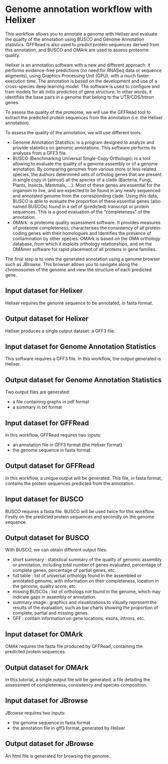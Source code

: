 # Genome annotation workflow with Helixer

This workflow allows you to annotate a genome with Helixer and evaluate the quality of the annotation using BUSCO and Genome Annotation statistics. GFFRead is also used to predict protein sequences derived from this annotation, and BUSCO and OMArk are used to assess proteome quality. 


Helixer is an annotation software with a new and different approach: it performs evidence-free predictions (no need for RNASeq data or sequence aligments), using Graphics Processing Unit (GPU), with a much faster execution time. The annotation is based on the development and use of a cross-species deep learning model. The software is used to configure and train models for ab initio prediction of gene structure. In other words, it identifies the base pairs in a genome that belong to the UTR/CDS/Intron genes.

To assess the quality of the proteome, we will use the GFFRead tool to extract the predicted protein sequences from the annotation (i.e. the Helixer annotation).

To assess the quality of the annotation, we will use different tools:
- Genome Annotation Statistics: is a program designed to analyze and provide statistics on genomic annotations. This software performs its analyses from a GFF3 file.
- BUSCO (Benchmarking Universal Single-Copy Orthologs):  is a tool allowing to evaluate the quality of a genome assembly or of a genome annotation. By comparing genomes from various more or less related species, the authors determined sets of ortholog genes that are present in single copy in (almost) all the species of a clade (Bacteria, Fungi, Plants, Insects, Mammals, …). Most of these genes are essential for the organism to live, and are expected to be found in any newly sequenced and annotated genome from the corresponding clade. Using this data, BUSCO is able to evaluate the proportion of these essential genes (also named BUSCOs) found in a set of (predicted) transcript or protein sequences. This is a good evaluation of the “completeness” of the annotation.
- OMArk: is proteome quality assessment software. It provides measures of proteome completeness, characterises the consistency of all protein-coding genes with their homologues and identifies the presence of contamination by other species. OMArk is based on the OMA orthology database, from which it exploits orthology relationships, and on the OMAmer software for rapid placement of all proteins in gene families.

The final step is to view the generated annotation using a genome browser such as JBrowse. This browser allows you to navigate along the chromosomes of the genome and view the structure of each predicted gene.

## Input dataset for Helixer
Helixer requires the genome sequence to be annotated, in fasta format.

## Output dataset for Helixer
Helixer produces a single output dataset: a GFF3 file. 


## Input dataset for Genome Annotation Statistics
This software requires a GFF3 file. In this workflow, the output generated is Helixer.

## Output dataset for Genome Annotation Statistics
Two output files are generated:
- a file containing graphs in pdf format
- a summary in txt format

## Input dataset for GFFRead
In this workflow, GFFRead requires two inputs:
- an annotation file in GFF3 format (the Helixer format)
- the genome sequence in fasta format

## Output dataset for GFFRead
In this workflow, a unique output will be generated. This file, in fasta format, contains the protein sequences predicted from the annotation.

## Input dataset for BUSCO
BUSCO requires a fasta file.
BUSCO will be used twice for this workflow. Firstly on the predicted protein sequences and secondly on the genome sequence. 

## Output dataset for BUSCO
With BUSCO, we can obtain different output files:
- short summary : statistical summary of the quality of genomic assembly or annotation, including total number of genes evaluated, percentage of complete genes, percentage of partial genes, etc.
- full table : list of universal orthologs found in the assembled or annotated genome, with information on their completeness, location in the genome, quality score, etc.
- missing BUSCOs : list of orthologs not found in the genome, which may indicate gaps in assembly or annotation.
- summary image : graphics and visualizations to visually represent the results of the evaluation, such as bar charts showing the proportion of complete, partial and missing genes.
- GFF : contain information on gene locations, exons, introns, etc.

## Input dataset for OMArk
OMAk requires the fasta file produced by GFFRead, containing the predicted protein sequences. 

## Output dataset for OMArk
In this tutorial, a single output file will be generated: a file detailing the assessment of completeness, consistency and species composition. 

## Input dataset for JBrowse
JBrowse requires two inputs:
- the genome sequence in fasta format
- the annotation file in gff3 format, generated by Helixer

## Output dataset for JBrowse
An html file is generated for browsing the genome.